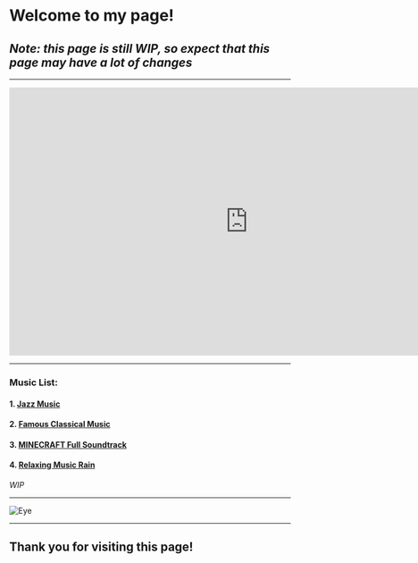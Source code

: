 # **Welcome to my page!**

## *Note: this page is still WIP, so expect that this page may have a lot of changes*

---

<iframe width="853" height="480" src="https://www.youtube.com/embed/8B4guKLlbVU" title="SUPER EUROBEAT MIX" frameborder="0" allow="accelerometer; autoplay; clipboard-write; encrypted-media; gyroscope; picture-in-picture; web-share" allowfullscreen></iframe>

---

### Music List:

#### 1. [Jazz Music](https://youtu.be/MYPVQccHhAQ)

#### 2. [Famous Classical Music](https://youtu.be/jgpJVI3tDbY)

#### 3. [MINECRAFT Full Soundtrack](https://youtu.be/rJ2XfjqKJZk)

#### 4. [Relaxing Music Rain](https://youtu.be/q76bMs-NwRk)

*WIP*

---

![Eye](https://imageio.forbes.com/dam/imageserve/575a27004bbe6f0387842cbd/0x0.png?cropX1=-1&cropY1=-1&cropX2=-1&cropY2=-1&quality=75&fit=&background=000000&uri=startswithabang%2Ffiles%2F2016%2F06%2FObservable_universe_logarithmic_illustration.jpg)

---

## **Thank you for visiting this page!**
